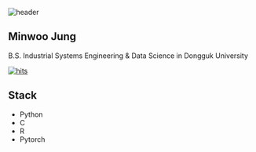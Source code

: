 ![header](https://capsule-render.vercel.app/api?type=Waving&section=header&height=300&text=Hello&fontAlignX=50&fontAlignY=45&color=gradient&fontSize=100&fontColor=ffffff)



## Minwoo Jung
B.S. Industrial Systems Engineering & Data Science in Dongguk University

[![hits](https://myhits.vercel.app/api/hit/https%3A%2F%2Fgithub.com%2Fmwj0528?color=blue&label=hits&size=small)](https://myhits.vercel.app)

## Stack

- Python
- C
- R
- Pytorch
